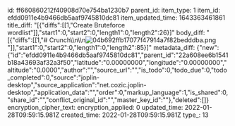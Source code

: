 id: ff660860212f40908d70e754ba1230b7
parent_id: 
item_type: 1
item_id: efdd0911e4b9466db5aaf9745810dc81
item_updated_time: 1643363461861
title_diff: "[{\"diffs\":[[1,\"Create Bruteforce wordlist\"]],\"start1\":0,\"start2\":0,\"length1\":0,\"length2\":26}]"
body_diff: "[{\"diffs\":[[1,\"# Crunch\\\n\\\n![04b692ffb17077f47914a7f82bedddba.png](:/9a9e75d07bd7446f9a24bc32712c700d)\"]],\"start1\":0,\"start2\":0,\"length1\":0,\"length2\":85}]"
metadata_diff: {"new":{"id":"efdd0911e4b9466db5aaf9745810dc81","parent_id":"22a608ee6b1541b18a43693af32a3f50","latitude":"0.00000000","longitude":"0.00000000","altitude":"0.0000","author":"","source_url":"","is_todo":0,"todo_due":0,"todo_completed":0,"source":"joplin-desktop","source_application":"net.cozic.joplin-desktop","application_data":"","order":0,"markup_language":1,"is_shared":0,"share_id":"","conflict_original_id":"","master_key_id":""},"deleted":[]}
encryption_cipher_text: 
encryption_applied: 0
updated_time: 2022-01-28T09:59:15.981Z
created_time: 2022-01-28T09:59:15.981Z
type_: 13